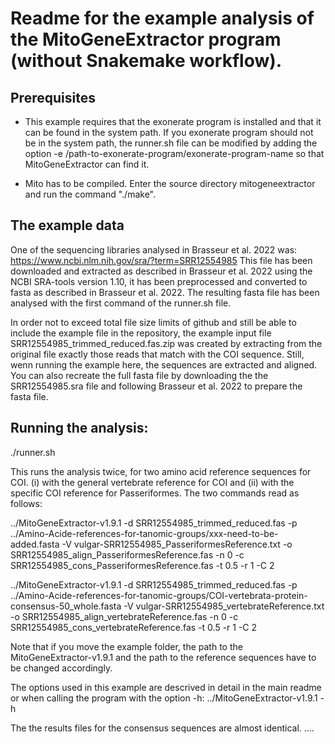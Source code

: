 # Readme for the example analysis of the MitoGeneExtractor program (without Snakemake workflow).

## Prerequisites
- This example requires that the exonerate program is installed and that it can be found in the system path.
If you exonerate program should not be in the system path, the runner.sh file can be modified by adding the
option -e /path-to-exonerate-program/exonerate-program-name so that MitoGeneExtractor can find it.

- Mito has to be compiled. Enter the source directory mitogeneextractor and run the command "./make".

## The example data
One of the sequencing libraries analysed in Brasseur et al. 2022 was:
https://www.ncbi.nlm.nih.gov/sra/?term=SRR12554985
This file has been downloaded and extracted as described in Brasseur et al. 2022 using the NCBI SRA-tools 
version 1.10, it has been preprocessed and converted to fasta as described in Brasseur et al. 2022. 
The resulting fasta file has been analysed with the first command of the runner.sh file.

In order not to exceed total file size limits of github and still be able to include the example file in the repository, the example input file SRR12554985_trimmed_reduced.fas.zip was created by extracting from the original file exactly those reads that match with the COI sequence.
Still, wenn running the example here, the sequences are extracted and aligned.
You can also recreate the full fasta file by downloading the the SRR12554985.sra file and following Brasseur et al. 2022 to prepare the fasta file.

## Running the analysis:
./runner.sh

This runs the analysis twice, for two amino acid reference sequences for COI. (i) with the general vertebrate reference for COI and (ii) with the specific COI reference for Passeriformes. The two commands read as follows:

../MitoGeneExtractor-v1.9.1 -d SRR12554985_trimmed_reduced.fas -p ../Amino-Acide-references-for-tanomic-groups/xxx-need-to-be-added.fasta -V vulgar-SRR12554985_PasseriformesReference.txt -o SRR12554985_align_PasseriformesReference.fas -n 0 -c SRR12554985_cons_PasseriformesReference.fas -t 0.5 -r 1 -C 2

../MitoGeneExtractor-v1.9.1 -d SRR12554985_trimmed_reduced.fas -p ../Amino-Acide-references-for-tanomic-groups/COI-vertebrata-protein-consensus-50_whole.fasta -V vulgar-SRR12554985_vertebrateReference.txt -o SRR12554985_align_vertebrateReference.fas -n 0 -c SRR12554985_cons_vertebrateReference.fas -t 0.5 -r 1 -C 2

Note that if you move the example folder, the path to the MitoGeneExtractor-v1.9.1 and the path to the reference sequences have to be changed accordingly.

The options used in this example are descrived in detail in the main readme or when calling the program with the option -h:
../MitoGeneExtractor-v1.9.1 -h

The the results files for the consensus sequences are almost identical. ....

